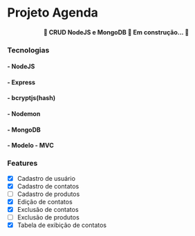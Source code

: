 # Projeto Agenda
<h4 align="center"> 
	🚧  CRUD NodeJS e MongoDB 🚀 Em construção...  🚧
</h4>


### Tecnologias
<h4> - NodeJS </h4> 
<h4> - Express </h4>
<h4> - bcryptjs(hash) </h4> 
<h4> - Nodemon </h4>
<h4> - MongoDB </h4> 
<h4> - Modelo - MVC </h4>

### Features

- [x] Cadastro de usuário
- [x] Cadastro de contatos
- [ ] Cadastro de produtos
- [x] Edição de contatos
- [x] Exclusão de contatos
- [ ] Exclusão de produtos
- [x] Tabela de exibição de contatos
